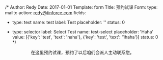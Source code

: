 /*
Author: Redy
Date: 2017-01-01
Template: form
Title: 预约试课
Form:
  type: mailto
  action: redy@tinforce.com
  fields: 
  - type: text
    name: test
    label: Test
    placeholder: ''
    status: 0
    
  - type: selector
    label: Select Test
    name: test-select
    placeholder: 'Haha'
    value: [{'key': 'test', 'text': 'haha'}, {'key': 'test', 'text': '1haha'}]
    status: 0
*/
<p style="text-align:center">
  在这里预约试课，预约了以后咱们会派人主动联系您。
</p>